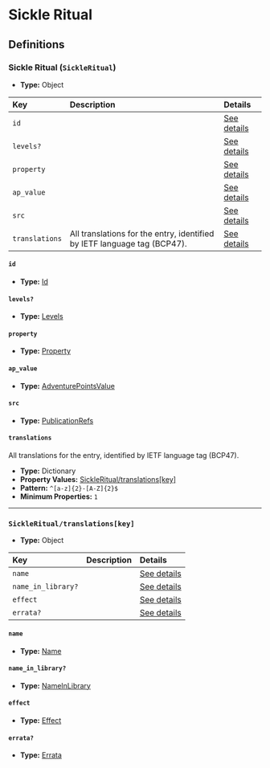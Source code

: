 # Sickle Ritual

## Definitions

### <a name="SickleRitual"></a> Sickle Ritual (`SickleRitual`)

- **Type:** Object

Key | Description | Details
:-- | :-- | :--
`id` |  | <a href="#SickleRitual/id">See details</a>
`levels?` |  | <a href="#SickleRitual/levels">See details</a>
`property` |  | <a href="#SickleRitual/property">See details</a>
`ap_value` |  | <a href="#SickleRitual/ap_value">See details</a>
`src` |  | <a href="#SickleRitual/src">See details</a>
`translations` | All translations for the entry, identified by IETF language tag (BCP47). | <a href="#SickleRitual/translations">See details</a>

#### <a name="SickleRitual/id"></a> `id`

- **Type:** <a href="../_Activatable.md#Id">Id</a>

#### <a name="SickleRitual/levels"></a> `levels?`

- **Type:** <a href="../_Activatable.md#Levels">Levels</a>

#### <a name="SickleRitual/property"></a> `property`

- **Type:** <a href="../_Activatable.md#Property">Property</a>

#### <a name="SickleRitual/ap_value"></a> `ap_value`

- **Type:** <a href="../_Activatable.md#AdventurePointsValue">AdventurePointsValue</a>

#### <a name="SickleRitual/src"></a> `src`

- **Type:** <a href="../source/_PublicationRef.md#PublicationRefs">PublicationRefs</a>

#### <a name="SickleRitual/translations"></a> `translations`

All translations for the entry, identified by IETF language tag (BCP47).

- **Type:** Dictionary
- **Property Values:** <a href="#SickleRitual/translations[key]">SickleRitual/translations[key]</a>
- **Pattern:** `^[a-z]{2}-[A-Z]{2}$`
- **Minimum Properties:** `1`

---

### <a name="SickleRitual/translations[key]"></a> `SickleRitual/translations[key]`

- **Type:** Object

Key | Description | Details
:-- | :-- | :--
`name` |  | <a href="#SickleRitual/translations[key]/name">See details</a>
`name_in_library?` |  | <a href="#SickleRitual/translations[key]/name_in_library">See details</a>
`effect` |  | <a href="#SickleRitual/translations[key]/effect">See details</a>
`errata?` |  | <a href="#SickleRitual/translations[key]/errata">See details</a>

#### <a name="SickleRitual/translations[key]/name"></a> `name`

- **Type:** <a href="../_Activatable.md#Name">Name</a>

#### <a name="SickleRitual/translations[key]/name_in_library"></a> `name_in_library?`

- **Type:** <a href="../_Activatable.md#NameInLibrary">NameInLibrary</a>

#### <a name="SickleRitual/translations[key]/effect"></a> `effect`

- **Type:** <a href="../_Activatable.md#Effect">Effect</a>

#### <a name="SickleRitual/translations[key]/errata"></a> `errata?`

- **Type:** <a href="../source/_Erratum.md#Errata">Errata</a>
